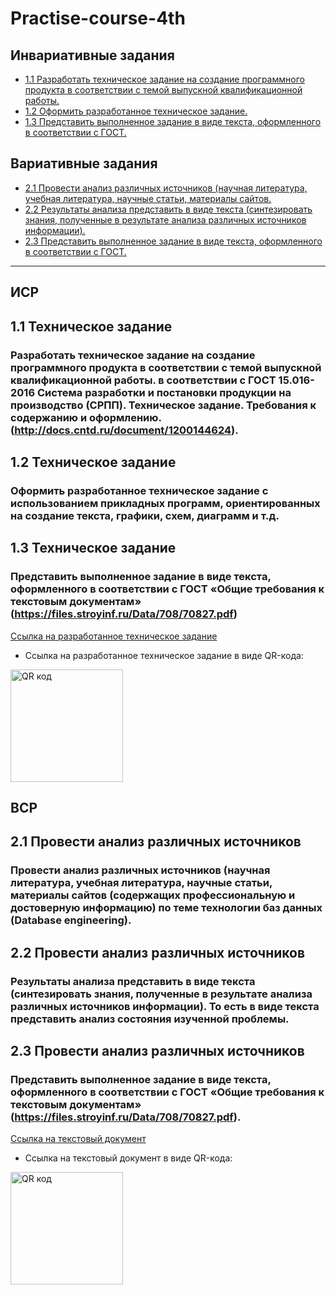 # Practise-course-4th

## Инвариативные задания

* [1.1 Разработать техническое задание на создание программного продукта в соответствии с темой выпускной квалификационной работы.](#11-техническое-задание)
* [1.2 Оформить разработанное техническое задание.](#12-техническое-задание)
* [1.3 Представить выполненное задание в виде текста, оформленного в соответствии с ГОСТ.](#13-техническое-задание)

## Вариативные задания
* [2.1 Провести анализ различных источников (научная литература, учебная литература, научные статьи, материалы сайтов.](#21-провести-анализ-различных-источников)
* [2.2 Результаты анализа представить в виде текста (синтезировать знания, полученные в результате анализа различных источников информации).](#22-провести-анализ-различных-источников)
* [2.3 Представить выполненное задание в виде текста, оформленного в соответствии с ГОСТ.](#23-провести-анализ-различных-источников)

-------

## ИСР

## 1.1 Техническое задание

### Разработать техническое задание на создание программного продукта в соответствии с темой выпускной квалификационной работы. в соответствии с ГОСТ 15.016-2016 Система разработки и постановки продукции на производство (СРПП). Техническое задание. Требования к содержанию и оформлению. (http://docs.cntd.ru/document/1200144624).

## 1.2 Техническое задание

### Оформить разработанное техническое задание с использованием прикладных программ, ориентированных на создание текста, графики, схем, диаграмм и т.д.

## 1.3 Техническое задание

### Представить выполненное задание в виде текста, оформленного в соответствии с ГОСТ «Общие требования к текстовым документам» (https://files.stroyinf.ru/Data/708/70827.pdf)

[Ссылка на разработанное техническое задание](/Шумякин%20И.С.%20ИСР.pdf)

* Ссылка на разработанное техническое задание в виде QR-кода:

<a href="http://qrcoder.ru" target="_blank"><img src="http://qrcoder.ru/code/?https%3A%2F%2Fgithub.com%2Filya-s-h%2Fpractise-course-4th%2Fblob%2Fmain%2F%D8%F3%EC%FF%EA%E8%ED%2520%C8.%D1.%2520%C8%D1%D0.pdf&4&0" width="180" height="180" border="0" title="QR код"></a>

## ВСР

## 2.1 Провести анализ различных источников

### Провести анализ различных источников (научная литература, учебная литература, научные статьи, материалы сайтов (содержащих профессиональную и достоверную информацию) по теме технологии баз данных (Database engineering).

## 2.2 Провести анализ различных источников

### Результаты анализа представить в виде текста (синтезировать знания, полученные в результате анализа различных источников информации). То есть в виде текста представить анализ состояния изученной проблемы.

## 2.3 Провести анализ различных источников

### Представить выполненное задание в виде текста, оформленного в соответствии с ГОСТ «Общие требования к текстовым документам» (https://files.stroyinf.ru/Data/708/70827.pdf).

[Ссылка на текстовый документ](/Шумякин%20И.С.%20ВСР.pdf)

* Ссылка на текстовый документ в виде QR-кода:

<a href="http://qrcoder.ru" target="_blank"><img src="http://qrcoder.ru/code/?https%3A%2F%2Fgithub.com%2Filya-s-h%2Fpractise-course-4th%2Fblob%2Fmain%2F%D8%F3%EC%FF%EA%E8%ED%2520%C8.%D1.%2520%C2%D1%D0.pdf&4&0" width="180" height="180" border="0" title="QR код"></a>




